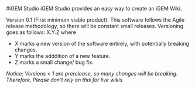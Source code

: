 #iGEM Studio
iGEM Studio provides an easy way to create an iGEM Wiki. 

Version 0.1 (First minimum viable product): 
This software follows the Agile release methodology, so there will be constant small releases. Versioning goes as follows:
X.Y.Z where 
- X marks a new version of the software entirely, with potentially breaking changes.
- Y marks the adddition of a new feature.
- Z marks a small change/ bug fix. 

*Notice: Versions < 1 are prerelease, so many changes will be breaking. Therefore, Please don't rely on this for live wikis*

